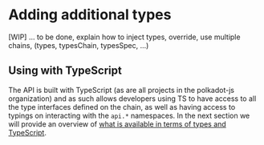 # Adding additional types

[WIP] ... to be done, explain how to inject types, override, use multiple chains, (types, typesChain, typesSpec, ...)

## Using with TypeScript

The API is built with TypeScript (as are all projects in the polkadot-js organization) and as such allows developers using TS to have access to all the type interfaces defined on the chain, as well as having  access to typings on interacting with the `api.*` namespaces. In the next section we will provide an overview of [what is available in terms of types and TypeScript](typescript.md).
